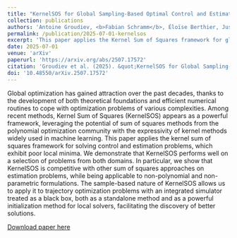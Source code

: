 ```yaml
---
title: "KernelSOS for Global Sampling-Based Optimal Control and Estimation via Semidefinite Programming"
collection: publications
authors: 'Antoine Groudiev, <b>Fabian Schramm</b>, Éloïse Berthier, Justin Carpentier, Frederike Dümbgen'
permalink: /publication/2025-07-01-kernelsos
excerpt: 'This paper applies the Kernel Sum of Squares framework for global sampling-based optimal control and estimation via semidefinite programming.'
date: 2025-07-01
venue: 'arXiv'
paperurl: 'https://arxiv.org/abs/2507.17572'
citation: 'Groudiev et al. (2025). &quot;KernelSOS for Global Sampling-Based Optimal Control and Estimation via Semidefinite Programming.&quot; <i>arXiv preprint arXiv:2507.17572</i>.'
doi: '10.48550/arXiv.2507.17572'
---
```

Global optimization has gained attraction over the past decades, thanks to the development of both theoretical foundations and efficient numerical routines to cope with optimization problems of various complexities. Among recent methods, Kernel Sum of Squares (KernelSOS) appears as a powerful framework, leveraging the potential of sum of squares methods from the polynomial optimization community with the expressivity of kernel methods widely used in machine learning. This paper applies the kernel sum of squares framework for solving control and estimation problems, which exhibit poor local minima. We demonstrate that KernelSOS performs well on a selection of problems from both domains. In particular, we show that KernelSOS is competitive with other sum of squares approaches on estimation problems, while being applicable to non-polynomial and non-parametric formulations. The sample-based nature of KernelSOS allows us to apply it to trajectory optimization problems with an integrated simulator treated as a black box, both as a standalone method and as a powerful initialization method for local solvers, facilitating the discovery of better solutions.

[Download paper here](https://arxiv.org/abs/2507.17572)